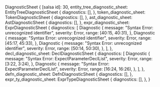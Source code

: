 DiagnosticSheet {
    [salsa id]: 30,
    entity_tree_diagnostic_sheet: EntityTreeDiagnosticSheet {
        diagnostics: [],
    },
    token_diagnostic_sheet: TokenDiagnosticSheet {
        diagnostics: [],
    },
    ast_diagnostic_sheet: AstDiagnosticSheet {
        diagnostics: [],
    },
    expr_diagnostic_sheet: ExprDiagnosticSheet {
        diagnostics: [
            Diagnostic {
                message: "Syntax Error: unrecognized identifier",
                severity: Error,
                range: [40:15, 40:31),
            },
            Diagnostic {
                message: "Syntax Error: unrecognized identifier",
                severity: Error,
                range: [45:17, 45:33),
            },
            Diagnostic {
                message: "Syntax Error: unrecognized identifier",
                severity: Error,
                range: [50:14, 50:30),
            },
        ],
    },
    decl_diagnostic_sheet: DeclDiagnosticSheet {
        diagnostics: [
            Diagnostic {
                message: "Syntax Error: ExpectParameterDeclList",
                severity: Error,
                range: [3:22, 3:24),
            },
            Diagnostic {
                message: "Syntax Error: ExpectParameterDeclList",
                severity: Error,
                range: [16:24, 16:26),
            },
        ],
    },
    defn_diagnostic_sheet: DefnDiagnosticSheet {
        diagnostics: [],
    },
    expr_ty_diagnostic_sheet: ExprTypeDiagnosticSheet {
        diagnostics: [],
    },
}